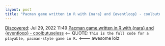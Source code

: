 ```yaml
---
layout: post
title: "Pacman game written in R with {nara} and {eventloop} - coolbutuseless"
---
```

[Discovered](http://rolandtanglao.com/2020/07/29/p1-blogthis-checkvist-list-links-to-blog/): Jul 29, 2022 11:49  [Pacman game written in R with {nara} and {eventloop} - coolbutuseless](https://coolbutuseless.github.io/2022/07/26/pacman-game-written-in-r-with-nara-and-eventloop/?utm_source=substack&utm_medium=email) <-- QUOTE: `This is the full code for a playable, pacman-style game in R.` <--- awesome lolz
